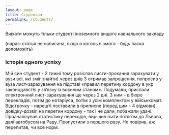 ```yaml
---
layout: page
title: Студентам
permalink: /students/
---
```


Виїхати можуть тільки студенті іноземного вищого навчального закладу


(наразі статья не написана, якщо в когось є змога - будь ласка допоможіть)


### Історія одного успіху

Мій син студент - 2 тижні тому розіслав листи-прохання зарахувати у вузи всі, які зміг знайти) через днів 3 отримав запрошення, попросив у вуза лист-зарахування на підставі «правил перетину кордону в укр  законодавстві у зв‘язку із воєнним станом». Подумали, прислали електронний лист-зарахування ще через 2 дні. З ним - в бюро перекладів, потім до нотаріуса, потім з усім комплектом у військкомат. Відстрочку - нарешті поставили в приписне (перед цим - 4 відмови), довідку-дозвіл на перетин кордону - так і не дали, побажали удачі. Проаналізував статистику переходів, вирішив їхати потягом до Львова, далі автобусом на Раву. Пропустили з першого разу. Не повірив, аж перепитав, чи все норм.

